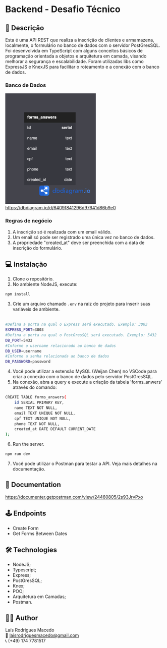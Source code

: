 # Backend - Desafio Técnico

## 📝 Descrição

Esta é uma API REST que realiza a inscrição de clientes e armamazena, localmente, o formulário no banco de dados com o servidor PostGresSQL. Foi desenvolvida em TypeScript com alguns conceitos básicos de programação orientada a objetos e arquitetura em camada, visando melhorar a segurança e escalabilidade. Foram utilizadas libs como ExpressJS e KnexJS para facilitar o roteamento e a conexão com o banco de dados. 

### Banco de Dados
![table](./src/assets/table.png)
</br>
https://dbdiagram.io/d/6409f841296d97641d86b9e0

### Regras de negócio

1. A inscrição só é realizada com um email válido.
2. Um email só pode ser registrado uma única vez no banco de dados.
3. A propriedade "created_at" deve ser preenchida com a data de inscrição do formulário.


## 💻 Instalação

1. Clone o repositório.
2. No ambiente NodeJS, execute:

  ```sh
  npm install
  ```

3. Crie um arquivo chamado `.env` na raiz do projeto para inserir suas variáveis de ambiente.

  ```sh
  
  #Defina a porta na qual o Express será executado. Exemplo: 3003
  EXPRESS_PORT=3003
  #Defina a porta na qual o PostGresSQL será executado. Exemplo: 5432
  DB_PORT=5432
  #Informe o username relacionado ao banco de dados
  DB_USER=username
  #Informe a senha relacionada ao banco de dados
  DB_PASSWORD=password
  ```

4. Você pode utilizar a extensão MySQL (Weijan Chen) no VSCode para criar a conexão com o banco de dados pelo servidor PostGresSQL.
5. Na conexão, abra a query e execute a criação da tabela 'forms_anwers' através do comando:

  ```sh
  CREATE TABLE forms_answers(  
      id SERIAL PRIMARY KEY,
      name TEXT NOT NULL,
      email TEXT UNIQUE NOT NULL,
      cpf TEXT UNIQUE NOT NULL,
      phone TEXT NOT NULL,
      created_at DATE DEFAULT CURRENT_DATE
  );
  ```

6. Run the server.
  
  ```sh
  npm run dev
  ```

7. Você pode utilizar o Postman para testar a API. Veja mais detalhes na documentação.


## 📜 Documentation

https://documenter.getpostman.com/view/24460805/2s93JrvPxo


## 🕹 Endpoints

- Create Form
- Get Forms Between Dates


## 🛠 Technologies

- NodeJS;
- Typescript;
- Express;
- PostGresSQL;
- Knex;
- POO;
- Arquitetura em Camadas;
- Postman.


## 👩‍💻 Author

Laís Rodrigues Macedo </br>
📧 laisrodriguesmacedo@gmail.com </br>
📞 (+49) 174 7781517

